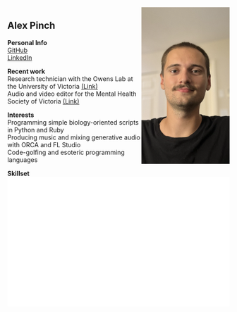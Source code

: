 <img align="right" src="https://raw.githubusercontent.com/alexpinch/alexpinch.github.io/gh-pages/images/me_2.png" width=200/>   
  
## Alex Pinch 
  
**Personal Info**  
[GitHub](https://github.com/alexpinch)  
[LinkedIn](https://www.linkedin.com/in/alexpinch/)  

**Recent work**  
Research technician with the Owens Lab at the University of Victoria [(Link)](https://owensgl.github.io/)  
Audio and video editor for the Mental Health Society of Victoria [(Link)](https://www.mhsvictoria.org/)  
			
**Interests**  
Programming simple biology-oriented scripts in Python and Ruby  
Producing music and mixing generative audio with ORCA and FL Studio  
Code-golfing and esoteric programming languages  
  
**Skillset**  
<img align="left" src="https://raw.githubusercontent.com/alexpinch/github-stats-transparent/output/generated/languages.svg"/>  

